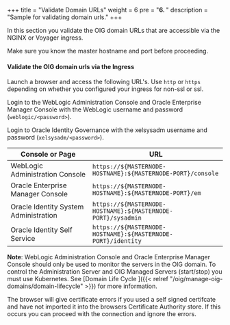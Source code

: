 +++
title = "Validate Domain URLs"
weight = 6
pre = "<b>6. </b>"
description = "Sample for validating domain urls."
+++

In this section you validate the OIG domain URLs that are accessible via the NGINX or Voyager ingress.

Make sure you know the master hostname and port before proceeding.

#### Validate the OIG domain urls via the Ingress

Launch a browser and access the following URL's. Use `http` or `https` depending on whether you configured your ingress for non-ssl or ssl. 

Login to the WebLogic Administration Console and Oracle Enterprise Manager Console with the WebLogic username and password (`weblogic/<password>`).

Login to Oracle Identity Governance with the xelsysadm username and password (`xelsysadm/<password>`).

| Console or Page | URL | 
| --- | --- | 
| WebLogic Administration Console | `https://${MASTERNODE-HOSTNAME}:${MASTERNODE-PORT}/console` | 
| Oracle Enterprise Manager Console | `https://${MASTERNODE-HOSTNAME}:${MASTERNODE-PORT}/em` 
| Oracle Identity System Administration  | `https://${MASTERNODE-HOSTNAME}:${MASTERNODE-PORT}/sysadmin` |
| Oracle Identity Self Service | `https://${MASTERNODE-HOSTNAME}:${MASTERNODE-PORT}/identity` |

 **Note**: WebLogic Administration Console and Oracle Enterprise Manager Console should only be used to monitor the servers in the OIG domain. To control the Administration Server and OIG Managed Servers (start/stop) you must use Kubernetes. See [Domain Life Cycle ]({{< relref "/oig/manage-oig-domains/domain-lifecycle" >}}) for more information.
 
 The browser will give certificate errors if you used a self signed certifcate and have not imported it into the browsers Certificate Authority store. If this occurs you can proceed with the connection and ignore the errors.

